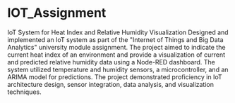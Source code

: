 # IOT_Assignment
 IoT System for Heat Index and Relative Humidity Visualization
Designed and implemented an IoT system as part of the "Internet of Things and Big Data Analytics" university module assignment. The project aimed to indicate the current heat index of an environment and provide a visualization of current and predicted relative humidity data using a Node-RED dashboard. The system utilized temperature and humidity sensors, a microcontroller, and an ARIMA model for predictions. The project demonstrated proficiency in IoT architecture design, sensor integration, data analysis, and visualization techniques.
